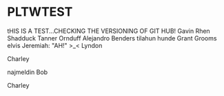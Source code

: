 # PLTWTEST
tHIS IS A TEST...CHECKING THE VERSIONING OF GIT HUB!
Gavin
Rhen Shadduck
Tanner Ornduff
Alejandro Benders
tilahun hunde
Grant Grooms
elvis
Jeremiah: "AH!" >_<
Lyndon

Charley


najmeldin
Bob



Charley

